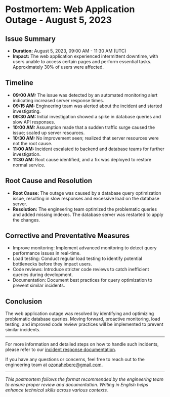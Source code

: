 # Postmortem: Web Application Outage - August 5, 2023

## Issue Summary

- **Duration:** August 5, 2023, 09:00 AM - 11:30 AM (UTC)
- **Impact:** The web application experienced intermittent downtime, with users unable to access certain pages and perform essential tasks. Approximately 30% of users were affected.

## Timeline

- **09:00 AM:** The issue was detected by an automated monitoring alert indicating increased server response times.
- **09:15 AM:** Engineering team was alerted about the incident and started investigating.
- **09:30 AM:** Initial investigation showed a spike in database queries and slow API responses.
- **10:00 AM:** Assumption made that a sudden traffic surge caused the issue; scaled up server resources.
- **10:30 AM:** No improvement seen; realized that server resources were not the root cause.
- **11:00 AM:** Incident escalated to backend and database teams for further investigation.
- **11:30 AM:** Root cause identified, and a fix was deployed to restore normal service.

## Root Cause and Resolution

- **Root Cause:** The outage was caused by a database query optimization issue, resulting in slow responses and excessive load on the database server.
- **Resolution:** The engineering team optimized the problematic queries and added missing indexes. The database server was restarted to apply the changes.

## Corrective and Preventative Measures

- Improve monitoring: Implement advanced monitoring to detect query performance issues in real-time.
- Load testing: Conduct regular load testing to identify potential bottlenecks before they impact users.
- Code reviews: Introduce stricter code reviews to catch inefficient queries during development.
- Documentation: Document best practices for query optimization to prevent similar incidents.

## Conclusion

The web application outage was resolved by identifying and optimizing problematic database queries. Moving forward, proactive monitoring, load testing, and improved code review practices will be implemented to prevent similar incidents.

---

For more information and detailed steps on how to handle such incidents, please refer to our [incident response documentation](https://example.com/incident-response-guide).

If you have any questions or concerns, feel free to reach out to the engineering team at [ozonahebere@gmail.com](mailto:ozonahebere@gmail.com.com).

---

*This postmortem follows the format recommended by the engineering team to ensure proper review and documentation. Writing in English helps enhance technical skills across various contexts.*
